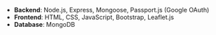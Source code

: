 - **Backend**: Node.js, Express, Mongoose, Passport.js (Google OAuth)
- **Frontend**: HTML, CSS, JavaScript, Bootstrap, Leaflet.js
- **Database**: MongoDB

